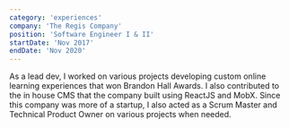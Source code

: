 ```yaml
---
category: 'experiences'
company: 'The Regis Company'
position: 'Software Engineer I & II'
startDate: 'Nov 2017'
endDate: 'Nov 2020'
---
```


As a lead dev, I worked on various projects developing custom online learning experiences that won Brandon Hall Awards. I also contributed to the in house CMS that the company built using ReactJS and MobX. Since this company was more of a startup, I also acted as a Scrum Master and Technical Product Owner on various projects when needed.
